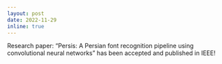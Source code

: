 ```yaml
---
layout: post
date: 2022-11-29
inline: true
---
```



Research paper: “Persis: A Persian font recognition pipeline using convolutional neural networks” has been accepted and published in IEEE!